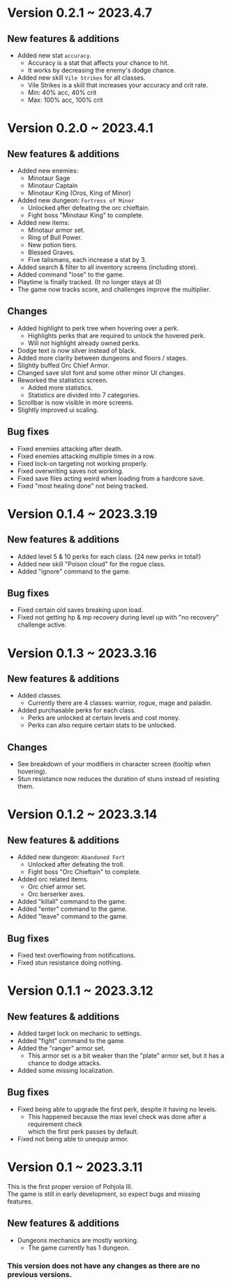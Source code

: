 # Version 0.2.1 ~ 2023.4.7

## New features & additions
- Added new stat ``accuracy``.
  - Accuracy is a stat that affects your chance to hit.
  - It works by decreasing the enemy's dodge chance.
- Added new skill ``Vile Strikes`` for all classes.
  - Vile Strikes is a skill that increases your accuracy and crit rate.
  - Min: 40% acc, 40% crit
  - Max: 100% acc, 100% crit

# Version 0.2.0 ~ 2023.4.1

## New features & additions
- Added new enemies:
  - Minotaur Sage
  - Minotaur Captain
  - Minotaur King (Oros, King of Minor)
- Added new dungeon: `Fortress of Minor`
  - Unlocked after defeating the orc chieftain.
  - Fight boss "Minotaur King" to complete.
- Added new items:
  - Minotaur armor set.
  - Ring of Bull Power.
  - New potion tiers.
  - Blessed Graves.
  - Five talismans, each increase a stat by 3.
- Added search & filter to all inventory screens (including store).
- Added command "lose" to the game.
- Playtime is finally tracked. (It no longer stays at 0)
- The game now tracks score, and challenges improve the multiplier.

## Changes
- Added highlight to perk tree when hovering over a perk.
  - Highlights perks that are required to unlock the hovered perk.
  - Will not highlight already owned perks.
- Dodge text is now silver instead of black.
- Added more clarity between dungeons and floors / stages.
- Slightly buffed Orc Chief Armor.
- Changed save slot font and some other minor UI changes.
- Reworked the statistics screen.
  - Added more statistics.
  - Statistics are divided into 7 categories.
- Scrollbar is now visible in more screens.
- Slightly improved ui scaling.

## Bug fixes
- Fixed enemies attacking after death.
- Fixed enemies attacking multiple times in a row.
- Fixed lock-on targeting not working properly.
- Fixed overwriting saves not working.
- Fixed save files acting weird when loading from a hardcore save.
- Fixed "most healing done" not being tracked.

# Version 0.1.4 ~ 2023.3.19

## New features & additions
- Added level 5 & 10 perks for each class. (24 new perks in total!)
- Added new skill "Poison cloud" for the rogue class.
- Added "ignore" command to the game.

## Bug fixes
- Fixed certain old saves breaking upon load.
- Fixed not getting hp & mp recovery during level up with "no recovery" challenge active.

# Version 0.1.3 ~ 2023.3.16

## New features & additions
- Added classes.
  - Currently there are 4 classes: warrior, rogue, mage and paladin.
- Added purchasable perks for each class.
  - Perks are unlocked at certain levels and cost money.
  - Perks can also require certain stats to be unlocked.

## Changes
- See breakdown of your modifiers in character screen (tooltip when hovering).
- Stun resistance now reduces the duration of stuns instead of resisting them.

# Version 0.1.2 ~ 2023.3.14

## New features & additions
- Added new dungeon: `Abandoned Fort`
  - Unlocked after defeating the troll.
  - Fight boss "Orc Chieftain" to complete.
- Added orc related items.
  - Orc chief armor set.
  - Orc berserker axes.
- Added "killall" command to the game.
- Added "enter" command to the game.
- Added "leave" command to the game.

## Bug fixes
- Fixed text overflowing from notifications.
- Fixed stun resistance doing nothing.

# Version 0.1.1 ~ 2023.3.12

## New features & additions
- Added target lock on mechanic to settings.
- Added "fight" command to the game.
- Added the "ranger" armor set. 
  - This armor set is a bit weaker than the "plate" armor set, but it has a chance to dodge attacks.
- Added some missing localization.
## Bug fixes
- Fixed being able to upgrade the first perk, despite it having no levels. 
  - This happened because the max level check was done after a requirement check  
  which the first perk passes by default.
- Fixed not being able to unequip armor.

# Version 0.1 ~ 2023.3.11
This is the first proper version of Pohjola III.  
The game is still in early development, so expect bugs and missing features.

## New features & additions
- Dungeons mechanics are mostly working.
  - The game currently has 1 dungeon.

### This version does not have any changes as there are no previous versions.
